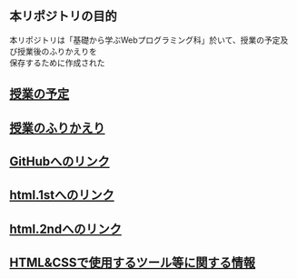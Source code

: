 ## 本リポジトリの目的

本リポジトリは「基礎から学ぶWebプログラミング科」於いて、授業の予定及び授業後のふりかえりを  
保存するために作成された

## <a href="yotei.md" target="_blank">授業の予定</a>

## <a href="https://github.com/wp15000/list/blob/master/daily.md" target="_blank">授業のふりかえり</a>

## <a href="https://github.com/wp15000/list/blob/master/github.md" target="_blank">GitHubへのリンク</a>

## <a href="https://github.com/wp15000/list/blob/master/list.html.1st.md" target="_blank">html.1stへのリンク</a>

## <a href="https://github.com/wp15000/list/blob/master/list.html.2nd.md" target="_blank">html.2ndへのリンク</a>

## <a href="tools.md" target="_blank">HTML&CSSで使用するツール等に関する情報</a>
